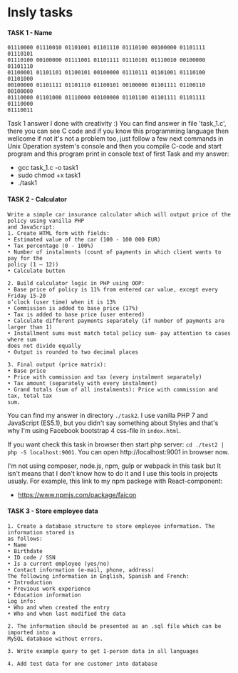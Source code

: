 # Insly tasks

#### TASK 1 - Name
```console
01110000 01110010 01101001 01101110 01110100 00100000 01101111 01110101
01110100 00100000 01111001 01101111 01110101 01110010 00100000 01101110
01100001 01101101 01100101 00100000 01110111 01101001 01110100 01101000
00100000 01101111 01101110 01100101 00100000 01101111 01100110 00100000
01110000 01101000 01110000 00100000 01101100 01101111 01101111 01110000
01110011
```

Task 1 answer I done with creativity :) You can find answer in file 'task_1.c', 
there you can see C code and if you know this programming language then wellcome
if not it's not a problem too, just follow a few next commands in Unix
Operation system's console and then you compile C-code and start program
 and this program print in console text of first Task and my answer:
 
* gcc task_1.c -o task1
* sudo chmod +x task1
* ./task1
    
#### TASK 2 - Calculator
```console
Write a simple car insurance calculator which will output price of the policy using vanilla PHP
and JavaScript:
1. Create HTML form with fields:
• Estimated value of the car (100 - 100 000 EUR)
• Tax percentage (0 - 100%)
• Number of instalments (count of payments in which client wants to pay for the
policy (1 – 12))
• Calculate button

2. Build calculator logic in PHP using OOP:
• Base price of policy is 11% from entered car value, except every Friday 15-20
o’clock (user time) when it is 13%
• Commission is added to base price (17%)
• Tax is added to base price (user entered)
• Calculate different payments separately (if number of payments are larger than 1)
• Installment sums must match total policy sum- pay attention to cases where sum
does not divide equally
• Output is rounded to two decimal places

3. Final output (price matrix):
• Base price
• Price with commission and tax (every instalment separately)
• Tax amount (separately with every instalment)
• Grand totals (sum of all instalments): Price with commission and tax, total tax
sum.
```

You can find my answer in directory `./task2`. I use vanilla PHP 7 and JavaScript (ES5.1),
but you didn't say something about Styles and that's why I'm using Facebook bootstrap 4
css-file in `index.html`.

If you want check this task in browser then start php server: 
`cd ./test2 | php -S localhost:9001`. You can open http://localhost:9001 in browser now.

I'm not using composer, node.js, npm, gulp or webpack in this task but It isn't means that 
I don't know how to do it and I use this tools in projects usualy. For example, this link to my npm packege with 
React-component:
* https://www.npmjs.com/package/faicon

#### TASK 3 - Store employee data
```console
1. Create a database structure to store employee information. The information stored is
as follows:
• Name
• Birthdate
• ID code / SSN
• Is a current employee (yes/no)
• Contact information (e-mail, phone, address)
The following information in English, Spanish and French:
• Introduction
• Previous work experience
• Education information
Log info:
• Who and when created the entry
• Who and when last modified the data

2. The information should be presented as an .sql file which can be imported into a
MySQL database without errors.

3. Write example query to get 1-person data in all languages

4. Add test data for one customer into database
```
